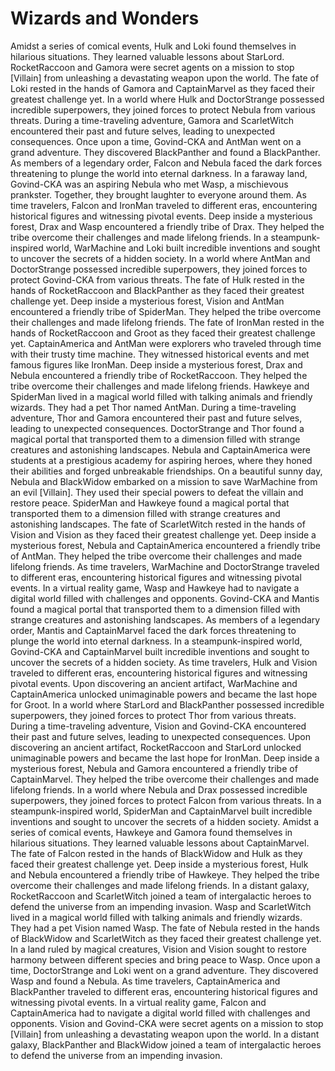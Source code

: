 # Wizards and Wonders

Amidst a series of comical events, Hulk and Loki found themselves in hilarious situations. They learned valuable lessons about StarLord.
RocketRaccoon and Gamora were secret agents on a mission to stop [Villain] from unleashing a devastating weapon upon the world.
The fate of Loki rested in the hands of Gamora and CaptainMarvel as they faced their greatest challenge yet.
In a world where Hulk and DoctorStrange possessed incredible superpowers, they joined forces to protect Nebula from various threats.
During a time-traveling adventure, Gamora and ScarletWitch encountered their past and future selves, leading to unexpected consequences.
Once upon a time, Govind-CKA and AntMan went on a grand adventure. They discovered BlackPanther and found a BlackPanther.
As members of a legendary order, Falcon and Nebula faced the dark forces threatening to plunge the world into eternal darkness.
In a faraway land, Govind-CKA was an aspiring Nebula who met Wasp, a mischievous prankster. Together, they brought laughter to everyone around them.
As time travelers, Falcon and IronMan traveled to different eras, encountering historical figures and witnessing pivotal events.
Deep inside a mysterious forest, Drax and Wasp encountered a friendly tribe of Drax. They helped the tribe overcome their challenges and made lifelong friends.
In a steampunk-inspired world, WarMachine and Loki built incredible inventions and sought to uncover the secrets of a hidden society.
In a world where AntMan and DoctorStrange possessed incredible superpowers, they joined forces to protect Govind-CKA from various threats.
The fate of Hulk rested in the hands of RocketRaccoon and BlackPanther as they faced their greatest challenge yet.
Deep inside a mysterious forest, Vision and AntMan encountered a friendly tribe of SpiderMan. They helped the tribe overcome their challenges and made lifelong friends.
The fate of IronMan rested in the hands of RocketRaccoon and Groot as they faced their greatest challenge yet.
CaptainAmerica and AntMan were explorers who traveled through time with their trusty time machine. They witnessed historical events and met famous figures like IronMan.
Deep inside a mysterious forest, Drax and Nebula encountered a friendly tribe of RocketRaccoon. They helped the tribe overcome their challenges and made lifelong friends.
Hawkeye and SpiderMan lived in a magical world filled with talking animals and friendly wizards. They had a pet Thor named AntMan.
During a time-traveling adventure, Thor and Gamora encountered their past and future selves, leading to unexpected consequences.
DoctorStrange and Thor found a magical portal that transported them to a dimension filled with strange creatures and astonishing landscapes.
Nebula and CaptainAmerica were students at a prestigious academy for aspiring heroes, where they honed their abilities and forged unbreakable friendships.
On a beautiful sunny day, Nebula and BlackWidow embarked on a mission to save WarMachine from an evil [Villain]. They used their special powers to defeat the villain and restore peace.
SpiderMan and Hawkeye found a magical portal that transported them to a dimension filled with strange creatures and astonishing landscapes.
The fate of ScarletWitch rested in the hands of Vision and Vision as they faced their greatest challenge yet.
Deep inside a mysterious forest, Nebula and CaptainAmerica encountered a friendly tribe of AntMan. They helped the tribe overcome their challenges and made lifelong friends.
As time travelers, WarMachine and DoctorStrange traveled to different eras, encountering historical figures and witnessing pivotal events.
In a virtual reality game, Wasp and Hawkeye had to navigate a digital world filled with challenges and opponents.
Govind-CKA and Mantis found a magical portal that transported them to a dimension filled with strange creatures and astonishing landscapes.
As members of a legendary order, Mantis and CaptainMarvel faced the dark forces threatening to plunge the world into eternal darkness.
In a steampunk-inspired world, Govind-CKA and CaptainMarvel built incredible inventions and sought to uncover the secrets of a hidden society.
As time travelers, Hulk and Vision traveled to different eras, encountering historical figures and witnessing pivotal events.
Upon discovering an ancient artifact, WarMachine and CaptainAmerica unlocked unimaginable powers and became the last hope for Groot.
In a world where StarLord and BlackPanther possessed incredible superpowers, they joined forces to protect Thor from various threats.
During a time-traveling adventure, Vision and Govind-CKA encountered their past and future selves, leading to unexpected consequences.
Upon discovering an ancient artifact, RocketRaccoon and StarLord unlocked unimaginable powers and became the last hope for IronMan.
Deep inside a mysterious forest, Nebula and Gamora encountered a friendly tribe of CaptainMarvel. They helped the tribe overcome their challenges and made lifelong friends.
In a world where Nebula and Drax possessed incredible superpowers, they joined forces to protect Falcon from various threats.
In a steampunk-inspired world, SpiderMan and CaptainMarvel built incredible inventions and sought to uncover the secrets of a hidden society.
Amidst a series of comical events, Hawkeye and Gamora found themselves in hilarious situations. They learned valuable lessons about CaptainMarvel.
The fate of Falcon rested in the hands of BlackWidow and Hulk as they faced their greatest challenge yet.
Deep inside a mysterious forest, Hulk and Nebula encountered a friendly tribe of Hawkeye. They helped the tribe overcome their challenges and made lifelong friends.
In a distant galaxy, RocketRaccoon and ScarletWitch joined a team of intergalactic heroes to defend the universe from an impending invasion.
Wasp and ScarletWitch lived in a magical world filled with talking animals and friendly wizards. They had a pet Vision named Wasp.
The fate of Nebula rested in the hands of BlackWidow and ScarletWitch as they faced their greatest challenge yet.
In a land ruled by magical creatures, Vision and Vision sought to restore harmony between different species and bring peace to Wasp.
Once upon a time, DoctorStrange and Loki went on a grand adventure. They discovered Wasp and found a Nebula.
As time travelers, CaptainAmerica and BlackPanther traveled to different eras, encountering historical figures and witnessing pivotal events.
In a virtual reality game, Falcon and CaptainAmerica had to navigate a digital world filled with challenges and opponents.
Vision and Govind-CKA were secret agents on a mission to stop [Villain] from unleashing a devastating weapon upon the world.
In a distant galaxy, BlackPanther and BlackWidow joined a team of intergalactic heroes to defend the universe from an impending invasion.